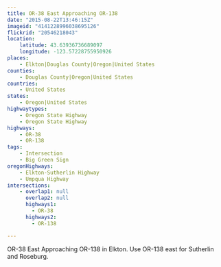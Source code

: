 ```yaml
---
title: OR-38 East Approaching OR-138
date: "2015-08-22T13:46:15Z"
imageid: "4141228996038695126"
flickrid: "20546218043"
location:
    latitude: 43.63936736689097
    longitude: -123.57228755950926
places:
    - Elkton|Douglas County|Oregon|United States
counties:
    - Douglas County|Oregon|United States
countries:
    - United States
states:
    - Oregon|United States
highwaytypes:
    - Oregon State Highway
    - Oregon State Highway
highways:
    - OR-38
    - OR-138
tags:
    - Intersection
    - Big Green Sign
oregonHighways:
    - Elkton-Sutherlin Highway
    - Umpqua Highway
intersections:
    - overlap1: null
      overlap2: null
      highways1:
        - OR-38
      highways2:
        - OR-138

---
```

OR-38 East Approaching OR-138 in Elkton.  Use OR-138 east for Sutherlin and Roseburg.